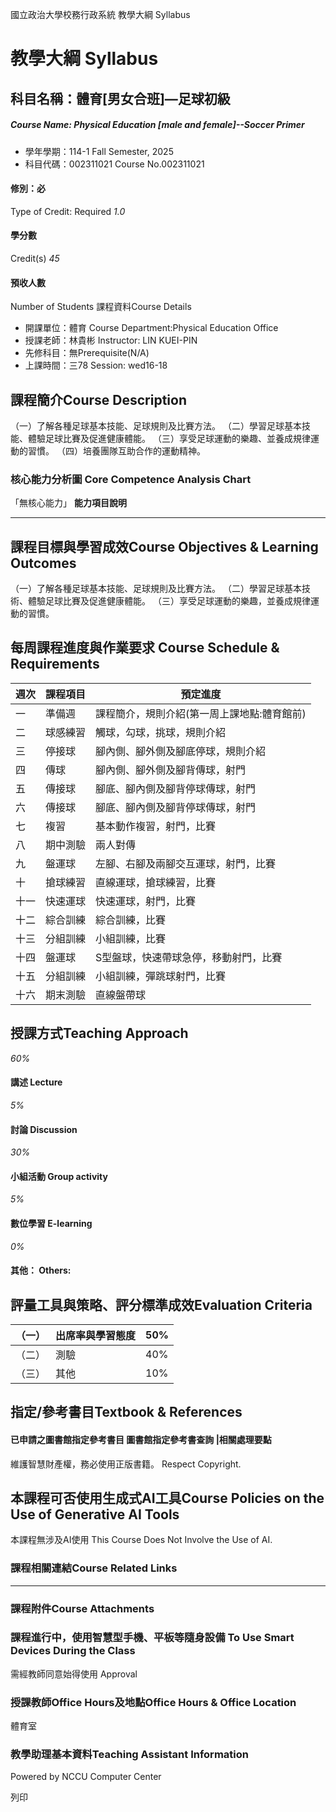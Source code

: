 國立政治大學校務行政系統 教學大綱 Syllabus
# 教學大綱 Syllabus
##  科目名稱：體育[男女合班]—足球初級
#####  Course Name: Physical Education [male and female]--Soccer Primer
  * 學年學期：114-1 Fall Semester, 2025 
  * 科目代碼：002311021 Course No.002311021


#### 修別：必
Type of Credit: Required 
_1.0_
#### 學分數
Credit(s)
_45_
#### 預收人數
Number of Students
課程資料Course Details
  * 開課單位：體育 Course Department:Physical Education Office 
  * 授課老師：林貴彬 Instructor: LIN KUEI-PIN 
  * 先修科目：無Prerequisite(N/A)
  * 上課時間：三78 Session: wed16-18


##  課程簡介Course Description
（一）了解各種足球基本技能、足球規則及比賽方法。
（二）學習足球基本技能、體驗足球比賽及促進健康體能。
（三）享受足球運動的樂趣、並養成規律運動的習慣。
（四）培養團隊互助合作的運動精神。
###  核心能力分析圖 Core Competence Analysis Chart
「無核心能力」 
**能力項目說明**
* * *
##  課程目標與學習成效Course Objectives & Learning Outcomes 
（一）了解各種足球基本技能、足球規則及比賽方法。
（二）學習足球基本技術、體驗足球比賽及促進健康體能。
（三）享受足球運動的樂趣，並養成規律運動的習慣。
##  每周課程進度與作業要求 Course Schedule & Requirements
週次 |  課程項目 |  預定進度  
---|---|---  
一 |  準備週 |  課程簡介，規則介紹(第一周上課地點:體育館前)  
二 |  球感練習 |  觸球，勾球，挑球，規則介紹  
三 |  停接球 |  腳內側、腳外側及腳底停球，規則介紹  
四 |  傳球 |  腳內側、腳外側及腳背傳球，射門  
五 |  傳接球 |  腳底、腳內側及腳背停球傳球，射門  
六 |  傳接球 |  腳底、腳內側及腳背停球傳球，射門  
七 |  複習 |  基本動作複習，射門，比賽  
八 |  期中測驗 |  兩人對傳  
九 |  盤運球 |  左腳、右腳及兩腳交互運球，射門，比賽  
十 |  搶球練習 |  直線運球，搶球練習，比賽  
十一 |  快速運球 |  快速運球，射門，比賽  
十二 |  綜合訓練 |  綜合訓練，比賽  
十三 |  分組訓練 |  小組訓練，比賽  
十四 |  盤運球 |  S型盤球，快速帶球急停，移動射門，比賽  
十五 |  分組訓練 |  小組訓練，彈跳球射門，比賽  
十六 | 期末測驗 | 直線盤帶球  
##  授課方式Teaching Approach
_60%_
####  講述 Lecture
_5%_
####  討論 Discussion
_30%_
####  小組活動 Group activity
_5%_
####  數位學習 E-learning
_0%_
####  其他： Others:
##  評量工具與策略、評分標準成效Evaluation Criteria
（一） |  出席率與學習態度 |  50%  
---|---|---  
（二） |  測驗 |  40%  
（三） |  其他 |  10%  
##  指定/參考書目Textbook & References
####  已申請之圖書館指定參考書目  圖書館指定參考書查詢 |相關處理要點
維護智慧財產權，務必使用正版書籍。 Respect Copyright.
##  本課程可否使用生成式AI工具Course Policies on the Use of Generative AI Tools
本課程無涉及AI使用 This Course Does Not Involve the Use of AI.
###  課程相關連結Course Related Links
* * *
###  課程附件Course Attachments
###  課程進行中，使用智慧型手機、平板等隨身設備 To Use Smart Devices During the Class
需經教師同意始得使用  Approval
###  授課教師Office Hours及地點Office Hours & Office Location
體育室
###  教學助理基本資料Teaching Assistant Information
Powered by NCCU Computer Center
  
列印
